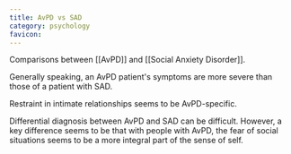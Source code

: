```yaml
---
title: AvPD vs SAD
category: psychology
favicon: 
---
```


Comparisons between [[AvPD]] and [[Social Anxiety Disorder]].

Generally speaking, an AvPD patient's symptoms are more severe than those of a patient with SAD.

Restraint in intimate relationships seems to be AvPD-specific.

Differential diagnosis between AvPD and SAD can be difficult. However, a key difference seems to be that with people with AvPD, the fear of social situations seems to be a more integral part of the sense of self.
